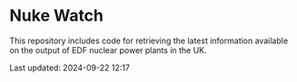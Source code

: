 # Nuke Watch

This repository includes code for retrieving the latest information available on the output of EDF nuclear power plants in the UK.

Last updated: 2024-09-22 12:17